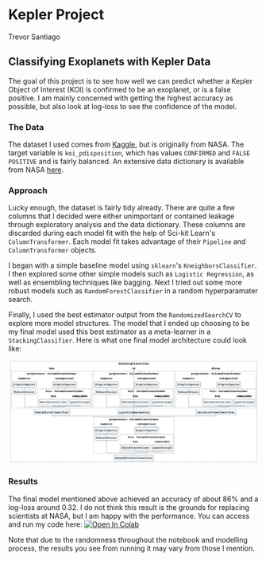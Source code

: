 # Kepler Project
Trevor Santiago

## Classifying Exoplanets with Kepler Data

The goal of this project is to see how well we can predict whether a Kepler Object of Interest (KOI) is confirmed to be an exoplanet, or is a false positive. I am mainly concerned with getting the highest accuracy as possible, but also look at log-loss to see the confidence of the model.

### The Data

The dataset I used comes from [Kaggle](https://www.kaggle.com/nasa/kepler-exoplanet-search-results), but is originally from NASA. The target variable is `koi_pdisposition`, which has values `CONFIRMED` and `FALSE POSITIVE` and is fairly balanced. An extensive data dictionary is available from NASA [here](https://exoplanetarchive.ipac.caltech.edu/docs/API_kepcandidate_columns.html).

### Approach

Lucky enough, the dataset is fairly tidy already. There are quite a few columns that I decided were either unimportant or contained leakage through exploratory analysis and the data dictionary. These columns are discarded during each model fit with the help of Sci-kit Learn's `ColumnTransformer`. Each model fit takes advantage of their `Pipeline` and `ColumnTransformer` objects.

I began with a simple baseline model using `sklearn`'s `KneighborsClassifier`. I then explored some other simple models such as `Logistic Regression`, as well as ensembling techniques like bagging. Next I tried out some more robust models such as `RandomForestClassifier` in a random hyperparamater search.

Finally, I used the best estimator output from the `RandomizedSearchCV` to explore more model structures. The model that I ended up choosing to be my final model used this best estimator as a meta-learner in a `StackingClassifier`. Here is what one final model architecture could look like:

![Model Pipeline example](Model_architecture_example.png)

### Results

The final model mentioned above achieved an accuracy of about 86% and a log-loss around 0.32. I do not think this result is the grounds for replacing scientists at NASA, but I am happy with the performance. You can access and run my code here: [![Open In Colab](https://colab.research.google.com/assets/colab-badge.svg)](https://colab.research.google.com/github/tjsanti/Kepler_project/)

Note that due to the randomness throughout the notebook and modelling process, the results you see from running it may vary from those I mention.
